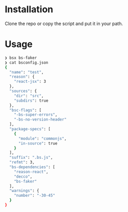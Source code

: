# Installation

Clone the repo or copy the script and put it in your path.

# Usage

```sh
❯ bsx bs-faker
❯ cat bsconfig.json
{
  "name": "test",
  "reason": {
    "react-jsx": 3
  },
  "sources": {
    "dir": "src",
    "subdirs": true
  },
  "bsc-flags": [
    "-bs-super-errors",
    "-bs-no-version-header"
  ],
  "package-specs": [
    {
      "module": "commonjs",
      "in-source": true
    }
  ],
  "suffix": ".bs.js",
  "refmt": 3,
  "bs-dependencies": [
    "reason-react",
    "decco",
    "bs-faker"
  ],
  "warnings": {
    "number": "-30-45"
  }
}
```